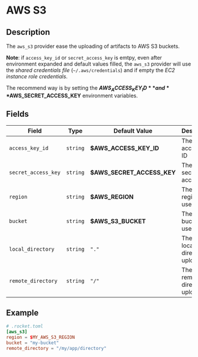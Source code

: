 # AWS S3

## Description

The `aws_s3` provider ease the uploading of artifacts to AWS S3 buckets.

**Note**:  if `access_key_id` or `secret_access_key` is emtpy, even after environment expanded
and default values filled, the `aws_s3` provider will use the *shared credentials file* (`~/.aws/credentials`)
and if empty the *EC2 instance role credentials*.

The recommend way is by setting the **$AWS_ACCESS_KEY_ID** and **$AWS_SECRET_ACCESS_KEY** environment
variables.

## Fields

| Field | Type | Default Value | Description |
| ----- | -----| ------------- |------------ |
| `access_key_id` | `string` | **$AWS_ACCESS_KEY_ID** | The AWS access key ID |
| `secret_access_key` | `string` | **$AWS_SECRET_ACCESS_KEY** | The AWS secret access key |
| `region` | `string` | **$AWS_REGION** | The AWS region to use |
| `bucket` | `string` | **$AWS_S3_BUCKET** | The S3 bucket to use |
| `local_directory` | `string` | `"."` | The base local directory to upload |
| `remote_directory` | `string` | `"/"` | The base remote directory to upload to |


## Example

```toml
# .rocket.toml
[aws_s3]
region = $MY_AWS_S3_REGION
bucket = "my-bucket"
remote_directory = "/my/app/directory"
```
